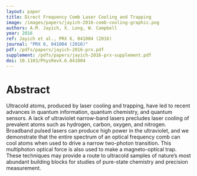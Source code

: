 ```yaml
---
layout: paper
title: Direct Frequency Comb Laser Cooling and Trapping
image: /images/papers/jayich-2016-comb-cooling-graphic.png
authors: A.M. Jayich, X. Long, W. Campbell
year: 2016
ref: Jayich et al., PRX 6, 041004 (2016)
journal: "PRX 6, 041004 (2016)"
pdf: /pdfs/papers/jayich-2016-prx.pdf
supplement: /pdfs/papers/jayich-2016-prx-supplement.pdf
doi: 10.1103/PhysRevX.6.041004
---
```


# Abstract

Ultracold atoms, produced by laser cooling and trapping, have led to recent advances in quantum information, quantum chemistry, and quantum sensors. A lack of ultraviolet narrow-band lasers precludes laser cooling of prevalent atoms such as hydrogen, carbon, oxygen, and nitrogen. Broadband pulsed lasers can produce high power in the ultraviolet, and we demonstrate that the entire spectrum of an optical frequency comb can cool atoms when used to drive a narrow two-photon transition. This multiphoton optical force is also used to make a magneto-optical trap. These techniques may provide a route to ultracold samples of nature’s most abundant building blocks for studies of pure-state chemistry and precision measurement.
